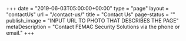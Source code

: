 +++
date = "2019-06-03T05:00:00+00:00"
type = "page"
layout = "contactUs"
url = "/contact-us/"
title = "Contact Us"
page-status = ""
publish_image = "INPUT URL TO PHOTO THAT DESCRIBES THE PAGE"
metaDescription = "Contact FEMAC Security Solutions via the phone or email."
+++